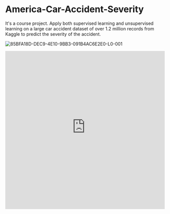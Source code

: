# America-Car-Accident-Severity
It's a course project. 
Apply both supervised learning and unsupervised learning on a large car accident dataset of over 1.2 million records from Kaggle to predict the severity of the accident.

![85BFA18D-DEC9-4E10-9BB3-091B4AC6E2E0-L0-001](https://user-images.githubusercontent.com/69377957/116815149-cee8c880-ab8e-11eb-9296-8d2dc1dca96b.jpg=60%x)

<iframe width="100%" height="500" src="https://user-images.githubusercontent.com/69377957/116815149-cee8c880-ab8e-11eb-9296-8d2dc1dca96b.jpg" frameborder="0"></iframe>

